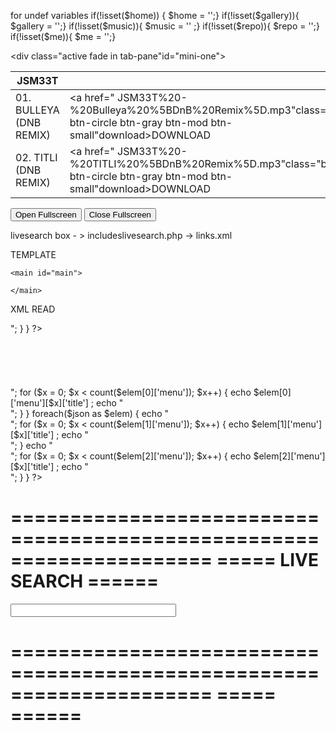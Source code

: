 

for undef variables
if(!isset($home)) { $home = '';}
if(!isset($gallery)){ $gallery = '';}
if(!isset($music)){ $music = '' ;}
if(!isset($repo)){ $repo = '';}
if(!isset($me)){ $me = '';}
      <div class="section-text tab-content tpl-minimal-tabs-cont">
                     <div class="active fade in tab-pane"id="mini-one">
                        <table class="table table-hover">
                           <thead>
                              <tr>
                                 <th>JSM33T</th>
                                 <th style="width:20%"></th>
                              </tr>
                           </thead>
                           <tbody>
                              <tr>
                                 <td>01. BULLEYA (DNB REMIX)</td>
                                 <td class="align-right"><a href=" JSM33T%20-%20Bulleya%20%5BDnB%20Remix%5D.mp3"class="btn btn-circle btn-gray btn-mod btn-small"download><i class="fa fa-download"></i>DOWNLOAD</a></td>
                              </tr>
                              <tr>
                                 <td>02. TITLI (DNB REMIX)</td>
                                 <td class="align-right"><a href=" JSM33T%20-%20TITLI%20%5BDnB%20Remix%5D.mp3"class="btn btn-circle btn-gray btn-mod btn-small"download><i class="fa fa-download"></i>DOWNLOAD</a></td>
                              </tr>
                           </tbody>
                        </table>
                     </div>
        </div>





















<!DOCTYPE html>
<html>
<head>
<meta name="viewport" content="width=device-width, initial-scale=1">
<style>




/* Style the button */
button {
  padding: 20px;
  font-size: 20px;
}
</style>
</head>
<body>



<button onclick="openFullscreen();">Open Fullscreen</button>
<button onclick="closeFullscreen();">Close Fullscreen</button>

<script>
var elem = document.documentElement;
function openFullscreen() {
  if (elem.requestFullscreen) {
    elem.requestFullscreen();
  } else if (elem.webkitRequestFullscreen) { /* Safari */
    elem.webkitRequestFullscreen();
  } else if (elem.msRequestFullscreen) { /* IE11 */
    elem.msRequestFullscreen();
  }
}

function closeFullscreen() {
  if (document.exitFullscreen) {
    document.exitFullscreen();
  } else if (document.webkitExitFullscreen) { /* Safari */
    document.webkitExitFullscreen();
  } else if (document.msExitFullscreen) { /* IE11 */
    document.msExitFullscreen();
  }
}
</script>



</body>
</html>




<?php 
                    

switch( $_GET['lnk']){ 
	case "one": 
	echo "one";
    break; 
    case "two": 
    echo "two";
    break; 
    default: 
    echo "Design default";
    } 
?>




livesearch box - > includeslivesearch.php -> links.xml



 TEMPLATE    

<?php
$title = "Home";
$description = "Basic flex stuffs and all";
$logo = "black";
$home = "active";
include $_SERVER['DOCUMENT_ROOT'] . "/includes/head.php";
?>  


    <main id="main">

    </main>

            
<?php
include $_SERVER['DOCUMENT_ROOT'] . "/includes/foot.php";
?>




XML READ

<?php
$path = $_SERVER['DOCUMENT_ROOT'] . "/database/testimonials.xml";
$xmlfile = file_get_contents($path);
$new = simplexml_load_string($xmlfile);
$con = json_encode($new);
$json = json_decode($con, true);
//print_r($con);  
foreach($json as $elem)  
{
    for ($x = 0; $x < count($elem); $x++) 
    {
        echo $elem[$x]['title'] . "&nbsp;&nbsp;&nbsp;&nbsp;". $elem[$x]['author'] ;
        echo "<br>";
    }
}
  
?>
<br>
<br><br><br><br><br>

<?php
$path = $_SERVER['DOCUMENT_ROOT'] . "/database/discography.xml";
$xmlfile = file_get_contents($path);
$new = simplexml_load_string($xmlfile);
$con = json_encode($new);
$json = json_decode($con, true);
 
foreach($json as $elem)  
{
    echo "<br>";
    for ($x = 0; $x < count($elem[0]['menu']); $x++) 
    {
        echo $elem[0]['menu'][$x]['title']  ;
        echo "<br>";
    }
}
foreach($json as $elem)  
{

    echo "<br>";
    for ($x = 0; $x  < count($elem[1]['menu']); $x++) 
    {
        echo $elem[1]['menu'][$x]['title']  ;
        echo "<br>";
    }
    echo "<br>";
    for ($x = 0; $x  < count($elem[2]['menu']); $x++) 
    {
        echo $elem[2]['menu'][$x]['title']  ;
        echo "<br>";
    }
}
  
?>


=====================================================================
=====                       LIVE SEARCH                        ======
=====================================================================


<html>
<head>
<script>
function showResult(str) {
  if (str.length==0) {
    document.getElementById("livesearch").innerHTML="";
    document.getElementById("livesearch").style.border="0px";
    return;
  }
  var xmlhttp=new XMLHttpRequest();
  xmlhttp.onreadystatechange=function() {
    if (this.readyState==4 && this.status==200) {
      document.getElementById("livesearch").innerHTML=this.responseText;
      document.getElementById("livesearch").style.border="1px solid #A5ACB2";
    }
  }
  xmlhttp.open("GET","/includes/livesearch.php?q="+str,true);
  xmlhttp.send();
}
</script>
</head>
<body>

<form>
<input type="text" size="30" onkeyup="showResult(this.value)">
<div id="livesearch"></div>
</form>

</body>
</html>

=====================================================================
=====                                                          ======
=====================================================================